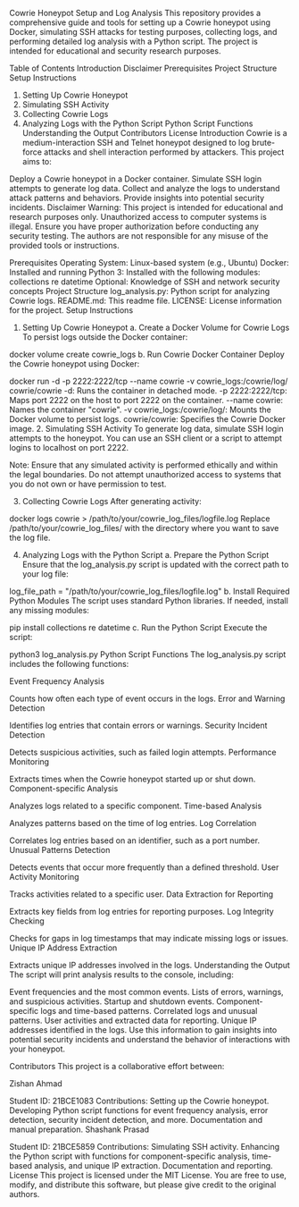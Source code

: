 Cowrie Honeypot Setup and Log Analysis
This repository provides a comprehensive guide and tools for setting up a Cowrie honeypot using Docker, simulating SSH attacks for testing purposes, collecting logs, and performing detailed log analysis with a Python script. The project is intended for educational and security research purposes.

Table of Contents
Introduction
Disclaimer
Prerequisites
Project Structure
Setup Instructions
1. Setting Up Cowrie Honeypot
2. Simulating SSH Activity
3. Collecting Cowrie Logs
4. Analyzing Logs with the Python Script
Python Script Functions
Understanding the Output
Contributors
License
Introduction
Cowrie is a medium-interaction SSH and Telnet honeypot designed to log brute-force attacks and shell interaction performed by attackers. This project aims to:

Deploy a Cowrie honeypot in a Docker container.
Simulate SSH login attempts to generate log data.
Collect and analyze the logs to understand attack patterns and behaviors.
Provide insights into potential security incidents.
Disclaimer
Warning: This project is intended for educational and research purposes only. Unauthorized access to computer systems is illegal. Ensure you have proper authorization before conducting any security testing. The authors are not responsible for any misuse of the provided tools or instructions.

Prerequisites
Operating System: Linux-based system (e.g., Ubuntu)
Docker: Installed and running
Python 3: Installed with the following modules:
collections
re
datetime
Optional: Knowledge of SSH and network security concepts
Project Structure
log_analysis.py: Python script for analyzing Cowrie logs.
README.md: This readme file.
LICENSE: License information for the project.
Setup Instructions
1. Setting Up Cowrie Honeypot
a. Create a Docker Volume for Cowrie Logs
To persist logs outside the Docker container:


docker volume create cowrie_logs
b. Run Cowrie Docker Container
Deploy the Cowrie honeypot using Docker:


docker run -d -p 2222:2222/tcp --name cowrie -v cowrie_logs:/cowrie/log/ cowrie/cowrie
-d: Runs the container in detached mode.
-p 2222:2222/tcp: Maps port 2222 on the host to port 2222 on the container.
--name cowrie: Names the container "cowrie".
-v cowrie_logs:/cowrie/log/: Mounts the Docker volume to persist logs.
cowrie/cowrie: Specifies the Cowrie Docker image.
2. Simulating SSH Activity
To generate log data, simulate SSH login attempts to the honeypot. You can use an SSH client or a script to attempt logins to localhost on port 2222.

Note: Ensure that any simulated activity is performed ethically and within the legal boundaries. Do not attempt unauthorized access to systems that you do not own or have permission to test.

3. Collecting Cowrie Logs
After generating activity:


docker logs cowrie > /path/to/your/cowrie_log_files/logfile.log
Replace /path/to/your/cowrie_log_files/ with the directory where you want to save the log file.

4. Analyzing Logs with the Python Script
a. Prepare the Python Script
Ensure that the log_analysis.py script is updated with the correct path to your log file:


log_file_path = "/path/to/your/cowrie_log_files/logfile.log"
b. Install Required Python Modules
The script uses standard Python libraries. If needed, install any missing modules:


pip install collections re datetime
c. Run the Python Script
Execute the script:


python3 log_analysis.py
Python Script Functions
The log_analysis.py script includes the following functions:

Event Frequency Analysis

Counts how often each type of event occurs in the logs.
Error and Warning Detection

Identifies log entries that contain errors or warnings.
Security Incident Detection

Detects suspicious activities, such as failed login attempts.
Performance Monitoring

Extracts times when the Cowrie honeypot started up or shut down.
Component-specific Analysis

Analyzes logs related to a specific component.
Time-based Analysis

Analyzes patterns based on the time of log entries.
Log Correlation

Correlates log entries based on an identifier, such as a port number.
Unusual Patterns Detection

Detects events that occur more frequently than a defined threshold.
User Activity Monitoring

Tracks activities related to a specific user.
Data Extraction for Reporting

Extracts key fields from log entries for reporting purposes.
Log Integrity Checking

Checks for gaps in log timestamps that may indicate missing logs or issues.
Unique IP Address Extraction

Extracts unique IP addresses involved in the logs.
Understanding the Output
The script will print analysis results to the console, including:

Event frequencies and the most common events.
Lists of errors, warnings, and suspicious activities.
Startup and shutdown events.
Component-specific logs and time-based patterns.
Correlated logs and unusual patterns.
User activities and extracted data for reporting.
Unique IP addresses identified in the logs.
Use this information to gain insights into potential security incidents and understand the behavior of interactions with your honeypot.

Contributors
This project is a collaborative effort between:

Zishan Ahmad

Student ID: 21BCE1083
Contributions:
Setting up the Cowrie honeypot.
Developing Python script functions for event frequency analysis, error detection, security incident detection, and more.
Documentation and manual preparation.
Shashank Prasad

Student ID: 21BCE5859
Contributions:
Simulating SSH activity.
Enhancing the Python script with functions for component-specific analysis, time-based analysis, and unique IP extraction.
Documentation and reporting.
License
This project is licensed under the MIT License. You are free to use, modify, and distribute this software, but please give credit to the original authors.
